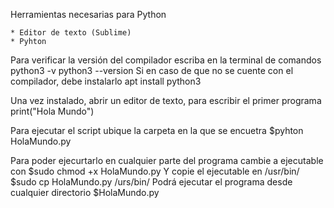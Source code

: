 Herramientas necesarias para Python

	* Editor de texto (Sublime)
	* Pyhton
Para verificar la versión del compilador escriba en la terminal de comandos
	python3 -v
	python3 --version
Si en caso de que no se cuente con el compilador, debe instalarlo
	apt install python3

Una vez instalado, abrir un editor de texto, para escribir el primer programa
	print("Hola Mundo")

Para ejecutar el script ubique la carpeta en la que se encuetra 
	$pyhton HolaMundo.py

Para poder ejecurtarlo en cualquier parte del programa cambie a ejecutable con 
	$sudo chmod +x HolaMundo.py
Y copie el ejecutable en /usr/bin/
	$sudo cp  HolaMundo.py /urs/bin/
Podrá ejecutar el programa desde cualquier directorio
	$HolaMundo.py
